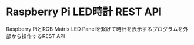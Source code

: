 Raspberry Pi LED時計 REST API
====

Raspberry PiとRGB Matrix LED Panelを繋げて時計を表示するプログラムを外部から操作するREST API


